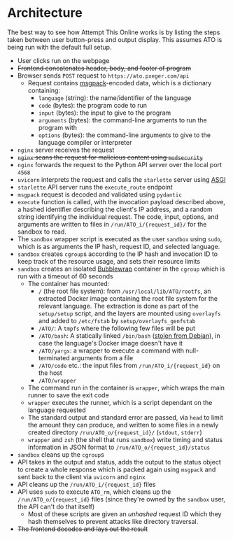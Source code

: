# Architecture
The best way to see how Attempt This Online works is by listing the steps taken between user button-press and output
display. This assumes ATO is being run with the default full setup.

- User clicks run on the webpage
- <s>Frontend concatenates header, body, and footer of program</s>
- Browser sends `POST` request to `https://ato.pxeger.com/api`
    - Request contains [msgpack](https://msgpack.org)-encoded data, which is a dictionary containing:
        - `language` (string): the name/identifier of the language
        - `code` (bytes): the program code to run
        - `input` (bytes): the input to give to the program
        - `arguments` (bytes): the command-line arguments to run the program with
        - `options` (bytes): the command-line arguments to give to the language compiler or interpreter
- `nginx` server receives the request
- <s>`nginx` scans the request for malicious content using `modsecurity`</s>
- `nginx` forwards the request to the Python API server over the local port `4568`
- `uvicorn` interprets the request and calls the `starlette` server using [ASGI](https://asgi.readthedocs.io)
- `starlette` API server runs the `execute_route` endpoint
- `msgpack` request is decoded and validated using `pydantic`
- `execute` function is called, with the invocation payload described above, a hashed identifier describing the
  client's IP address, and a random string identifying the individual request. The code, input, options, and arguments
  are written to files in `/run/ATO_i/{request_id}/` for the sandbox to read.
- The `sandbox` wrapper script is executed as the user `sandbox` using `sudo`, which is as arguments the IP hash,
  request ID, and selected language.
- `sandbox` creates `cgroup`s according to the IP hash and invocation ID to keep track of the resource usage, and sets
  their resource limits
- `sandbox` creates an isolated [Bubblewrap](https://github.com/containers/bubblewrap) container in the `cgroup` which
  is run with a timeout of 60 seconds
    - The container has mounted:
         - `/` (the root file system): from `/usr/local/lib/ATO/rootfs`, an extracted Docker image containing the root
         file system for the relevant language. The extraction is done as part of the `setup/setup` script, and the
         layers are mounted using `overlayfs` and added to `/etc/fstab` by `setup/overlayfs_genfstab`
         - `/ATO/`: A `tmpfs` where the following few files will be put
         - `/ATO/bash`: A statically linked `/bin/bash` ([stolen from Debian](https://packages.debian.org/unstable/amd64/bash-static/download)),
         in case the language's Docker image doesn't have it
         - `/ATO/yargs`: a wrapper to execute a command with null-terminated arguments from a file
         - `/ATO/code` etc.: the input files from `/run/ATO_i/{request_id}` on the host
         - `/ATO/wrapper`
    - The command run in the container is `wrapper`, which wraps the main runner to save the exit code
    - `wrapper` executes the runner, which is a script dependant on the language requested
    - The standard output and standard error are passed, via `head` to limit the amount they can produce, and written to
    some files in a newly created directory `/run/ATO_o/{request_id}/` (`stdout`, `stderr`)
    - `wrapper` and `zsh` (the shell that runs `sandbox`) write timing and status information in JSON format to `/run/ATO_o/{request_id}/status`
- `sandbox` cleans up the `cgroup`s
- API takes in the output and status, adds the output to the status object to create a whole response which is packed
  again using `msgpack` and sent back to the client via `uvicorn` and `nginx`
- API cleans up the `/run/ATO_i/{request_id}` files
- API uses `sudo` to execute `ATO_rm`, which cleans up the `/run/ATO_o/{request_id}` files (since they're owned by the
  `sandbox` user, the API can't do that itself)
    - Most of these scripts are given an *unhashed* request ID which they hash themselves to prevent attacks like
      directory traversal.
- <s>The frontend decodes and lays out the result</s>

<!-- TODO: add links to all these things -->
